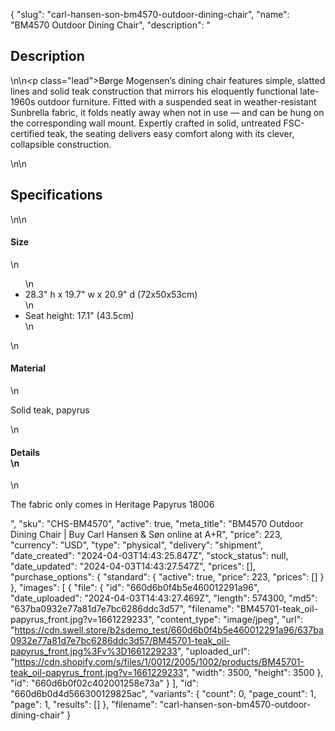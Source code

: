 {
  "slug": "carl-hansen-son-bm4570-outdoor-dining-chair",
  "name": "BM4570 Outdoor Dining Chair",
  "description": "<h2>Description</h2>\n<!-- split -->\n<p class=\"lead\">Børge Mogensen’s dining chair features simple, slatted lines and solid teak construction that mirrors his eloquently functional late-1960s outdoor furniture. Fitted with a suspended seat in weather-resistant Sunbrella fabric, it folds neatly away when not in use — and can be hung on the corresponding wall mount. Expertly crafted in solid, untreated FSC-certified teak, the seating delivers easy comfort along with its clever, collapsible construction.</p>\n<!-- split -->\n<h2>Specifications</h2>\n<!-- split -->\n<h4>Size</h4>\n<ul>\n<li>28.3\" h x 19.7\" w x 20.9\" d (72x50x53cm)</li>\n<li>Seat height: 17.1\" (43.5cm)</li>\n</ul>\n<h4>Material</h4>\n<p>Solid teak, papyrus</p>\n<h4>Details<br>\n</h4>\n<p>The fabric only comes in Heritage Papyrus 18006</p>",
  "sku": "CHS-BM4570",
  "active": true,
  "meta_title": "BM4570 Outdoor Dining Chair | Buy Carl Hansen & Søn online at A+R",
  "price": 223,
  "currency": "USD",
  "type": "physical",
  "delivery": "shipment",
  "date_created": "2024-04-03T14:43:25.847Z",
  "stock_status": null,
  "date_updated": "2024-04-03T14:43:27.547Z",
  "prices": [],
  "purchase_options": {
    "standard": {
      "active": true,
      "price": 223,
      "prices": []
    }
  },
  "images": [
    {
      "file": {
        "id": "660d6b0f4b5e460012291a96",
        "date_uploaded": "2024-04-03T14:43:27.469Z",
        "length": 574300,
        "md5": "637ba0932e77a81d7e7bc6286ddc3d57",
        "filename": "BM45701-teak_oil-papyrus_front.jpg?v=1661229233",
        "content_type": "image/jpeg",
        "url": "https://cdn.swell.store/b2sdemo_test/660d6b0f4b5e460012291a96/637ba0932e77a81d7e7bc6286ddc3d57/BM45701-teak_oil-papyrus_front.jpg%3Fv%3D1661229233",
        "uploaded_url": "https://cdn.shopify.com/s/files/1/0012/2005/1002/products/BM45701-teak_oil-papyrus_front.jpg?v=1661229233",
        "width": 3500,
        "height": 3500
      },
      "id": "660d6b0f02c402001258e73a"
    }
  ],
  "id": "660d6b0d4d566300129825ac",
  "variants": {
    "count": 0,
    "page_count": 1,
    "page": 1,
    "results": []
  },
  "filename": "carl-hansen-son-bm4570-outdoor-dining-chair"
}